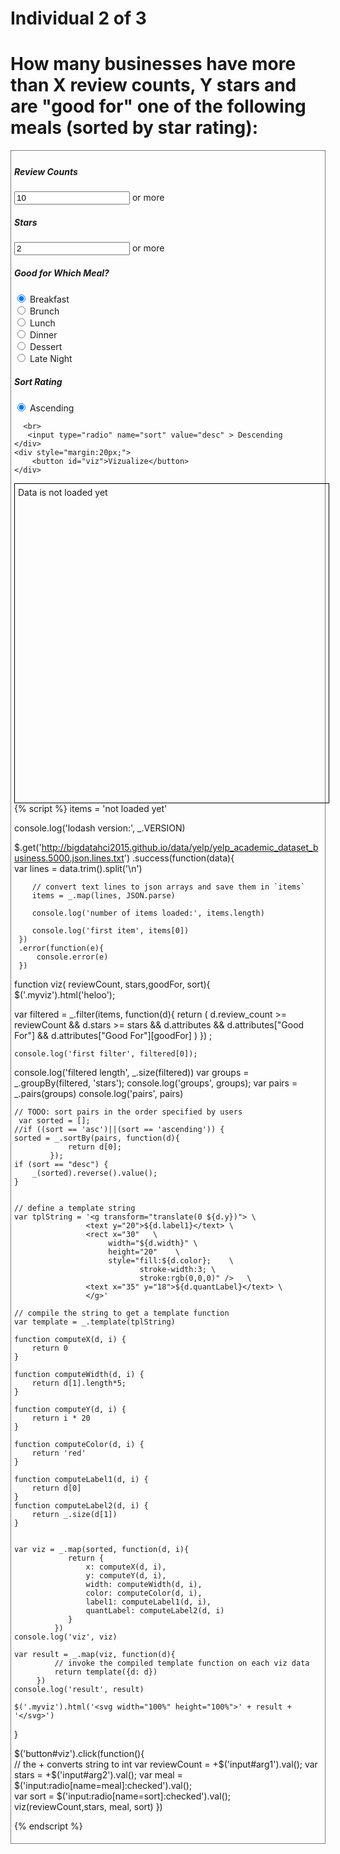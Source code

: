 # Individual 2 of 3

# How many businesses have more than X review counts, Y stars and are "good for" one of the following meals (sorted by star rating):


<div style="border:1px grey solid; padding:5px;">
    <div><h5>Review Counts</h5>
        <input id="arg1" type="text" value="10"/> or more 
    </div>
    <div><h5>Stars</h5>
        <input id="arg2" type="text" value="2"/> or more
    </div>
    <div><h5>Good for Which Meal?</h5>
	  <input type="radio" name="meal" value="breakfast" checked=""> Breakfast
	  <br>
	  <input type="radio" name="meal" value="brunch"> Brunch
	  <br>
	  <input type="radio" name="meal" value="lunch"> Lunch
	  <br>
	  <input type="radio" name="meal" value="dinner"> Dinner
	  <br>
	  <input type="radio" name="meal" value="dessert"> Dessert
      <br><input type="radio" name="meal" value="latenight" > Late Night
    </div>
    <div><h5>Sort Rating</h5>
        <input type="radio" name="sort" value="asc" checked> Ascending
	  
	  <br>
	   <input type="radio" name="sort" value="desc" > Descending
    </div>    
    <div style="margin:20px;">
        <button id="viz">Vizualize</button>
    </div>
</div>

<div class="myviz" style="width:100%; height:500px; border: 1px black solid; padding: 5px;">
Data is not loaded yet
</div>
{% script %}
items = 'not loaded yet'

console.log('lodash version:', _.VERSION)

$.get('http://bigdatahci2015.github.io/data/yelp/yelp_academic_dataset_business.5000.json.lines.txt')
    .success(function(data){        
        var lines = data.trim().split('\n')

        // convert text lines to json arrays and save them in `items`
        items = _.map(lines, JSON.parse)

        console.log('number of items loaded:', items.length)

        console.log('first item', items[0])
     })
     .error(function(e){
         console.error(e)
     })

function viz( reviewCount, stars,goodFor, sort){  
    $('.myviz').html('heloo');
   
   var filtered =  _.filter(items, function(d){
        return ( 
      	d.review_count >= reviewCount &&
      	d.stars >= stars &&
      	d.attributes && d.attributes["Good For"] && 
      	d.attributes["Good For"][goodFor] 
 )
        }) ;
     
    console.log('first filter', filtered[0]);
   console.log('filtered length', _.size(filtered))
    var groups = _.groupBy(filtered, 'stars');
    console.log('groups', groups);
    var pairs = _.pairs(groups)
    console.log('pairs', pairs)
       
    // TODO: sort pairs in the order specified by users
     var sorted = [];
    //if ((sort == 'asc')||(sort == 'ascending')) {
    sorted = _.sortBy(pairs, function(d){
                return d[0];
            });
    if (sort == "desc") {
        _(sorted).reverse().value();
    }
    

    // define a template string
    var tplString = '<g transform="translate(0 ${d.y})"> \
                    <text y="20">${d.label1}</text> \
                    <rect x="30"   \
                         width="${d.width}" \
                         height="20"    \
                         style="fill:${d.color};    \
                                stroke-width:3; \
                                stroke:rgb(0,0,0)" />   \
                    <text x="35" y="18">${d.quantLabel}</text> \
                    </g>'

    // compile the string to get a template function
    var template = _.template(tplString)

    function computeX(d, i) {
        return 0
    }

    function computeWidth(d, i) {        
        return d[1].length*5;
    }

    function computeY(d, i) {
        return i * 20
    }

    function computeColor(d, i) {
        return 'red'
    }

    function computeLabel1(d, i) {
        return d[0]
    }
	function computeLabel2(d, i) {
        return _.size(d[1])
    }
    

    var viz = _.map(sorted, function(d, i){                
                return {
                    x: computeX(d, i),
                    y: computeY(d, i),
                    width: computeWidth(d, i),
                    color: computeColor(d, i),
                    label1: computeLabel1(d, i),
                    quantLabel: computeLabel2(d, i)
                }
             })
    console.log('viz', viz)

    var result = _.map(viz, function(d){
             // invoke the compiled template function on each viz data
             return template({d: d})
         })
    console.log('result', result)

    $('.myviz').html('<svg width="100%" height="100%">' + result + '</svg>')
    

    
}

$('button#viz').click(function(){  
	// the + converts string to int
	var reviewCount = +$('input#arg1').val();
	var stars = +$('input#arg2').val(); 
	var meal = $('input:radio[name=meal]:checked').val();   
    var sort = $('input:radio[name=sort]:checked').val();
    viz(reviewCount,stars, meal, sort)
})  

{% endscript %}
